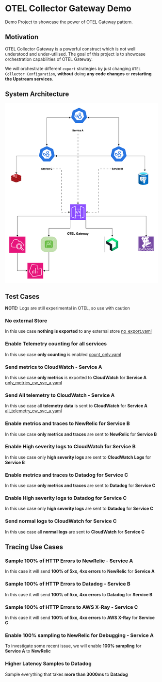 # OTEL Collector Gateway Demo

Demo Project to showcase the power of OTEL Gateway pattern.

## Motivation

OTEL Collector Gateway is a powerful construct which is not well understood and under-utilised. The goal of this project is to showcase orchestration capabilities of OTEL Gateway.

We will orchestrate different `export` strategies by just changing `OTEL Collector Configuration`, **without** doing **any code changes** or **restarting the Upstream services**.

## System Architecture

![System Flow](./System-Flow.drawio.png)

## Test Cases

**NOTE:** Logs are still experimental in OTEL, so use with caution

### No external Store

In this use case **nothing is exported** to any external store [no_export.yaml](./otel/configs/no_export.yaml)

### Enable Telemetry counting for all services

In this use case **only counting** is enabled [count_only.yaml](./otel/configs/count_only.yaml)

### Send metrics to CloudWatch - Service A

In this use case **only metrics** is exported to **CloudWatch** for **Service A** [only_metrics_cw_svc_a.yaml](./otel/configs/only_metrics_cw_svc_a.yaml)

### Send All telemetry to CloudWatch - Service A

In this use case all **telemetry data** is sent to **CloudWatch** for **Service A** [all_telemetry_cw_svc_a.yaml](./otel/configs/all_telemetry_cw_svc_a.yaml)

### Enable metrics and traces to NewRelic for Service B

In this use case **only metrics and traces** are sent to **NewRelic** for **Service B**

### Enable High severity logs to CloudWatch for Service B

In this use case only **high severity logs** are sent to **CloudWatch Logs** for **Service B**

### Enable metrics and traces to Datadog for Service C

In this use case **only metrics and traces** are sent to **Datadog** for **Service C**

### Enable High severity logs to Datadog for Service C

In this use case only **high severity logs** are sent to **Datadog** for **Service C**

### Send normal logs to CloudWatch for Service C

In this use case all **normal logs** are sent to **CloudWatch** for **Service C**

## Tracing Use Cases

### Sample 100% of HTTP Errors to NewRelic - Service A

In this case it will send **100% of 5xx, 4xx errors** to **NewRelic** for **Service A**

### Sample 100% of HTTP Errors to Datadog - Service B

In this case it will send **100% of 5xx, 4xx errors** to **Datadog** for **Service B**

### Sample 100% of HTTP Errors to AWS X-Ray - Service C

In this case it will send **100% of 5xx, 4xx errors** to **AWS X-Ray** for **Service C**

### Enable 100% sampling to NewRelic for Debugging - Service A

To investigate some recent issue, we will enable **100% sampling** for **Service A** to **NewRelic**

### Higher Latency Samples to Datadog

Sample everything that takes **more than 3000ms** to **Datadog**


